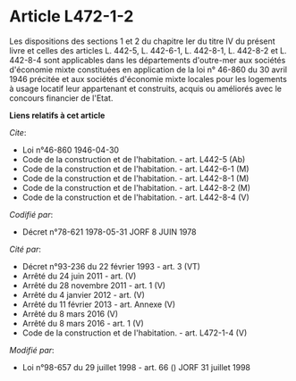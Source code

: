 # Article L472-1-2

Les dispositions des sections 1 et 2 du chapitre Ier du titre IV du présent livre et celles des articles L. 442-5, L.
442-6-1, L. 442-8-1, L. 442-8-2 et L. 442-8-4 sont applicables dans les départements d'outre-mer aux sociétés d'économie
mixte constituées en application de la loi n° 46-860 du 30 avril 1946 précitée et aux sociétés d'économie mixte locales pour
les logements à usage locatif leur appartenant et construits, acquis ou améliorés avec le concours financier de l'Etat.

**Liens relatifs à cet article**

_Cite_:

  - Loi n°46-860 1946-04-30
  - Code de la construction et de l'habitation. - art. L442-5 (Ab)
  - Code de la construction et de l'habitation. - art. L442-6-1 (M)
  - Code de la construction et de l'habitation. - art. L442-8-1 (M)
  - Code de la construction et de l'habitation. - art. L442-8-2 (M)
  - Code de la construction et de l'habitation. - art. L442-8-4 (V)

_Codifié par_:

  - Décret n°78-621 1978-05-31 JORF 8 JUIN 1978

_Cité par_:

  - Décret n°93-236 du 22 février 1993 - art. 3 (VT)
  - Arrêté du 24 juin 2011 - art. (V)
  - Arrêté du 28 novembre 2011 - art. 1 (V)
  - Arrêté du 4 janvier 2012 - art. (V)
  - Arrêté du 11 février 2013 - art. Annexe (V)
  - Arrêté du 8 mars 2016 (V)
  - Arrêté du 8 mars 2016 - art. 1 (V)
  - Code de la construction et de l'habitation. - art. L472-1-4 (V)

_Modifié par_:

  - Loi n°98-657 du 29 juillet 1998 - art. 66 () JORF 31 juillet 1998
